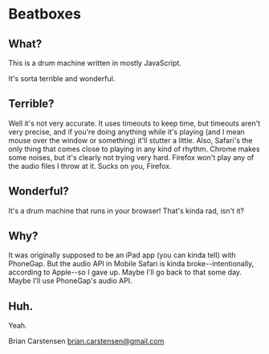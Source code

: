 Beatboxes
=========

What?
-----

This is a drum machine written in mostly JavaScript.

It's sorta terrible and wonderful.

Terrible?
---------

Well it's not very accurate. It uses timeouts to keep time, but timeouts aren't very precise, and if you're doing anything while it's playing (and I mean mouse over the window or something) it'll stutter a little. Also, Safari's the only thing that comes close to playing in any kind of rhythm. Chrome makes some noises, but it's clearly not trying very hard. Firefox won't play any of the audio files I throw at it. Sucks on you, Firefox.

Wonderful?
----------

It's a drum machine that runs in your browser! That's kinda rad, isn't it?

Why?
----

It was originally supposed to be an iPad app (you can kinda tell) with PhoneGap. But the audio API in Mobile Safari is kinda broke--intentionally, according to Apple--so I gave up. Maybe I'll go back to that some day. Maybe I'll use PhoneGap's audio API.

Huh.
----

Yeah.

Brian Carstensen <brian.carstensen@gmail.com>